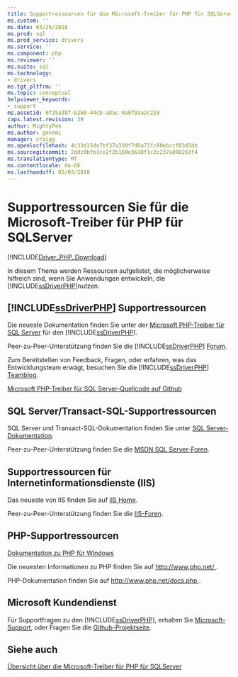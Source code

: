 ```yaml
---
title: Supportressourcen für die Microsoft-Treiber für PHP für SQLServer | Microsoft Docs
ms.custom: ''
ms.date: 03/26/2018
ms.prod: sql
ms.prod_service: drivers
ms.service: ''
ms.component: php
ms.reviewer: ''
ms.suite: sql
ms.technology:
- drivers
ms.tgt_pltfrm: ''
ms.topic: conceptual
helpviewer_keywords:
- support
ms.assetid: 6f35a38f-b260-44cb-a8ac-0a979aa2c218
caps.latest.revision: 39
author: MightyPen
ms.author: genemi
manager: craigg
ms.openlocfilehash: 4c33d15de7bf37a339f7d6a71fc80ebccf03d3db
ms.sourcegitcommit: 2ddc0bfb3ce2f2b160e3638f1c2c237a898263f4
ms.translationtype: MT
ms.contentlocale: de-DE
ms.lasthandoff: 05/03/2018
---
```

# <a name="support-resources-for-the-microsoft-drivers-for-php-for-sql-server"></a>Supportressourcen Sie für die Microsoft-Treiber für PHP für SQLServer
[!INCLUDE[Driver_PHP_Download](../../includes/driver_php_download.md)]

In diesem Thema werden Ressourcen aufgelistet, die möglicherweise hilfreich sind, wenn Sie Anwendungen entwickeln, die [!INCLUDE[ssDriverPHP](../../includes/ssdriverphp_md.md)]nutzen.  
  
## <a name="includessdriverphpincludesssdriverphpmdmd-support-resources"></a>[!INCLUDE[ssDriverPHP](../../includes/ssdriverphp_md.md)] Supportressourcen  
Die neueste Dokumentation finden Sie unter der [Microsoft PHP-Treiber für SQL Server](../../connect/php/microsoft-php-driver-for-sql-server.md) für den [!INCLUDE[ssDriverPHP](../../includes/ssdriverphp_md.md)].  
  
Peer-zu-Peer-Unterstützung finden Sie die [!INCLUDE[ssDriverPHP](../../includes/ssdriverphp_md.md)] [Forum](https://social.msdn.microsoft.com/Forums/sqlserver/home?forum=sqldriverforphp).  
  
Zum Bereitstellen von Feedback, Fragen, oder erfahren, was das Entwicklungsteam erwägt, besuchen Sie die [!INCLUDE[ssDriverPHP](../../includes/ssdriverphp_md.md)] [Teamblog](https://blogs.msdn.microsoft.com/sqlphp/).  
  
[Microsoft PHP-Treiber für SQL Server-Quellcode auf Github](https://github.com/Microsoft/msphpsql)  
  
## <a name="sql-servertransact-sql-support-resources"></a>SQL Server/Transact-SQL-Supportressourcen  
SQL Server und Transact-SQL-Dokumentation finden Sie unter [SQL Server-Dokumentation](../../sql-server/sql-server-technical-documentation.md).  
  
Peer-zu-Peer-Unterstützung finden Sie die [MSDN SQL Server-Foren](https://social.msdn.microsoft.com/Forums/sqlserver/home).  
  
## <a name="internet-information-services-iis-support-resources"></a>Supportressourcen für Internetinformationsdienste (IIS)  
Das neueste von IIS finden Sie auf [IIS Home](https://www.iis.net/).  
  
Peer-zu-Peer-Unterstützung finden Sie die [IIS-Foren](https://forums.iis.net/).  
  
## <a name="php-support-resources"></a>PHP-Supportressourcen  
[Dokumentation zu PHP für Windows](http://windows.php.net/)  
  
Die neuesten Informationen zu PHP finden Sie auf [ http://www.php.net/ ](http://www.php.net).  
  
PHP-Dokumentation finden Sie auf [ http://www.php.net/docs.php ](http://www.php.net/docs.php).  
  
## <a name="microsoft-customer-support"></a>Microsoft Kundendienst  
Für Supportfragen zu den [!INCLUDE[ssDriverPHP](../../includes/ssdriverphp_md.md)], erhalten Sie [Microsoft-Support](https://support.microsoft.com/contactus/), oder Fragen Sie die [Github-Projektseite](https://github.com/Microsoft/msphpsql/issues).  
  
## <a name="see-also"></a>Siehe auch  
[Übersicht über die Microsoft-Treiber für PHP für SQLServer](../../connect/php/overview-of-the-php-sql-driver.md)
  
